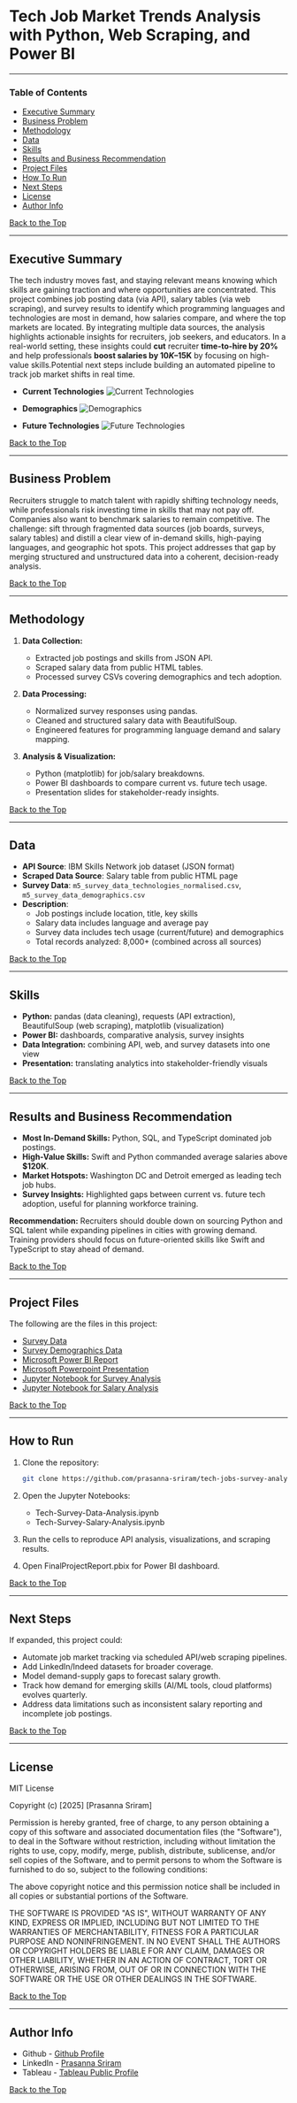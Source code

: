 # Tech Job Market Trends Analysis with Python, Web Scraping, and Power BI

---

### Table of Contents

- [Executive Summary](#executive-summary)
- [Business Problem](#business-problem)
- [Methodology](#methodology)
- [Data](#data)
- [Skills](#skills)
- [Results and Business Recommendation](#results-and-business-recommendation)
- [Project Files](#project-files)
- [How To Run](#how-to-run)
- [Next Steps](#next-steps)
- [License](#license)
- [Author Info](#author-info)

[Back to the Top](#tech-job-market-trends-analysis-with-python-web-scraping-and-power-bi)

---

## Executive Summary

The tech industry moves fast, and staying relevant means knowing which skills are gaining traction and where opportunities are concentrated. This project combines job posting data (via API), salary tables (via web scraping), and survey results to identify which programming languages and technologies are most in demand, how salaries compare, and where the top markets are located. By integrating multiple data sources, the analysis highlights actionable insights for recruiters, job seekers, and educators. In a real-world setting, these insights could **cut** recruiter **time-to-hire by 20%** and help professionals **boost salaries by $10K–$15K** by focusing on high-value skills.Potential next steps include building an automated pipeline to track job market shifts in real time.

- **Current Technologies**
![Current Technologies](/images/dashboard-images/CurrentTechnologies.png)

- **Demographics**
![Demographics](/images/dashboard-images/Demographics.png)

- **Future Technologies**
![Future Technologies](/images/dashboard-images/FutureTechnologies.png)

[Back to the Top](#tech-job-market-trends-analysis-with-python-web-scraping-and-power-bi)

---

## Business Problem

Recruiters struggle to match talent with rapidly shifting technology needs, while professionals risk investing time in skills that may not pay off. Companies also want to benchmark salaries to remain competitive. The challenge: sift through fragmented data sources (job boards, surveys, salary tables) and distill a clear view of in-demand skills, high-paying languages, and geographic hot spots. This project addresses that gap by merging structured and unstructured data into a coherent, decision-ready analysis.

[Back to the Top](#tech-job-market-trends-analysis-with-python-web-scraping-and-power-bi)

---

## Methodology  

1. **Data Collection:**
   - Extracted job postings and skills from JSON API.
   - Scraped salary data from public HTML tables.
   - Processed survey CSVs covering demographics and tech adoption.

2. **Data Processing:**
   - Normalized survey responses using pandas.
   - Cleaned and structured salary data with BeautifulSoup.
   - Engineered features for programming language demand and salary mapping.

3. **Analysis & Visualization:**
   - Python (matplotlib) for job/salary breakdowns.
   - Power BI dashboards to compare current vs. future tech usage.
   - Presentation slides for stakeholder-ready insights.

[Back to the Top](#tech-job-market-trends-analysis-with-python-web-scraping-and-power-bi)

---

## Data  

- **API Source**: IBM Skills Network job dataset (JSON format)  
- **Scraped Data Source**: Salary table from public HTML page  
- **Survey Data**: `m5_survey_data_technologies_normalised.csv`, `m5_survey_data_demographics.csv`  
- **Description**:
  - Job postings include location, title, key skills
  - Salary data includes language and average pay
  - Survey data includes tech usage (current/future) and demographics
  - Total records analyzed: 8,000+ (combined across all sources)

[Back to the Top](#tech-job-market-trends-analysis-with-python-web-scraping-and-power-bi)

---

## Skills

- **Python:** pandas (data cleaning), requests (API extraction), BeautifulSoup (web scraping), matplotlib (visualization)
- **Power BI:** dashboards, comparative analysis, survey insights
- **Data Integration:** combining API, web, and survey datasets into one view
- **Presentation:** translating analytics into stakeholder-friendly visuals

[Back to the Top](#tech-job-market-trends-analysis-with-python-web-scraping-and-power-bi)

---

## Results and Business Recommendation  

- **Most In-Demand Skills:** Python, SQL, and TypeScript dominated job postings.
- **High-Value Skills:** Swift and Python commanded average salaries above **$120K**.
- **Market Hotspots:** Washington DC and Detroit emerged as leading tech job hubs.
- **Survey Insights:** Highlighted gaps between current vs. future tech adoption, useful for planning workforce training.

**Recommendation:** Recruiters should double down on sourcing Python and SQL talent while expanding pipelines in cities with growing demand. Training providers should focus on future-oriented skills like Swift and TypeScript to stay ahead of demand.

[Back to the Top](#tech-job-market-trends-analysis-with-python-web-scraping-and-power-bi)

---

## Project Files

The following are the files in this project:

- [Survey Data](data/m5_survey_data_technologies_normalised.csv)
- [Survey Demographics Data](data/m5_survey_data_demographics.csv)
- [Microsoft Power BI Report](TechJobsSurveyReport.pbix)
- [Microsoft Powerpoint Presentation](TechJobsSurveyPresentation.pptx)
- [Jupyter Notebook for Survey Analysis](TechJobsSurveyAnalysis.ipynb)
- [Jupyter Notebook for Salary Analysis](TechJobsSalaryAnalysis.ipynb)

[Back to the Top](#tech-job-market-trends-analysis-with-python-web-scraping-and-power-bi)

---

## How to Run  
1. Clone the repository:
   ```bash
   git clone https://github.com/prasanna-sriram/tech-jobs-survey-analysis.git

2. Open the Jupyter Notebooks:

    - Tech-Survey-Data-Analysis.ipynb
    - Tech-Survey-Salary-Analysis.ipynb

3. Run the cells to reproduce API analysis, visualizations, and scraping results.

4. Open FinalProjectReport.pbix for Power BI dashboard.

[Back to the Top](#tech-job-market-trends-analysis-with-python-web-scraping-and-power-bi)

---

## Next Steps  

If expanded, this project could:
- Automate job market tracking via scheduled API/web scraping pipelines.
- Add LinkedIn/Indeed datasets for broader coverage.
- Model demand-supply gaps to forecast salary growth.
- Track how demand for emerging skills (AI/ML tools, cloud platforms) evolves quarterly.
- Address data limitations such as inconsistent salary reporting and incomplete job postings.

[Back to the Top](#tech-job-market-trends-analysis-with-python-web-scraping-and-power-bi)

---

## License

MIT License

Copyright (c) [2025] [Prasanna Sriram]

Permission is hereby granted, free of charge, to any person obtaining a copy
of this software and associated documentation files (the "Software"), to deal
in the Software without restriction, including without limitation the rights
to use, copy, modify, merge, publish, distribute, sublicense, and/or sell
copies of the Software, and to permit persons to whom the Software is
furnished to do so, subject to the following conditions:

The above copyright notice and this permission notice shall be included in all
copies or substantial portions of the Software.

THE SOFTWARE IS PROVIDED "AS IS", WITHOUT WARRANTY OF ANY KIND, EXPRESS OR
IMPLIED, INCLUDING BUT NOT LIMITED TO THE WARRANTIES OF MERCHANTABILITY,
FITNESS FOR A PARTICULAR PURPOSE AND NONINFRINGEMENT. IN NO EVENT SHALL THE
AUTHORS OR COPYRIGHT HOLDERS BE LIABLE FOR ANY CLAIM, DAMAGES OR OTHER
LIABILITY, WHETHER IN AN ACTION OF CONTRACT, TORT OR OTHERWISE, ARISING FROM,
OUT OF OR IN CONNECTION WITH THE SOFTWARE OR THE USE OR OTHER DEALINGS IN THE
SOFTWARE.

[Back to the Top](#tech-job-market-trends-analysis-with-python-web-scraping-and-power-bi)

---

## Author Info

- Github - [Github Profile](https://github.com/prasanna-sriram)
- LinkedIn - [Prasanna Sriram](https://www.linkedin.com/in/prasanna-sriram/)
- Tableau - [Tableau Public Profile](https://public.tableau.com/app/profile/prasanna.sriram.ps)

[Back to the Top](#tech-job-market-trends-analysis-with-python-web-scraping-and-power-bi)